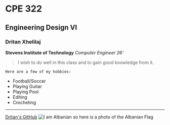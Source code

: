 # CPE 322
## Engineering Design VI
### Dritan Xhelilaj

**Stevens Institute of Technology**
*Computer Engineer 26'*
>I wish to do well in this class and to gain good knowledge from it.

`Here are a few of my hobbies:`
- Football/Soccer
- Playing Guitar
- Playing Pool
- Editing
- Crocheting
---
[Dritan's GitHub](https://github.com/xhelilaj10ani)
![I am Albanian so here is a photo of the Albanian Flag](https://cdn.britannica.com/00/6200-050-2E25CE97/Flag-Albania.jpg)
